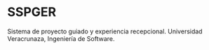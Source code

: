 # SSPGER
Sistema de proyecto guiado y experiencia recepcional. Universidad Veracrunaza, Ingeniería de Software.
